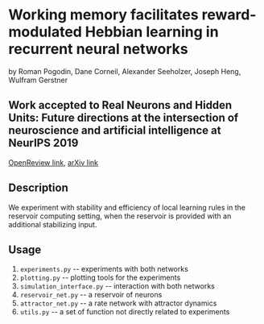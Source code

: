 # Working memory facilitates reward-modulated Hebbian learning in recurrent neural networks
by Roman Pogodin, Dane Corneil, Alexander Seeholzer, Joseph Heng, Wulfram Gerstner
## Work accepted to Real Neurons and Hidden Units: Future directions at the intersection of neuroscience and artificial intelligence at NeurIPS 2019
[OpenReview link](https://openreview.net/forum?id=B1g0QmtIIS), [arXiv link](https://arxiv.org/abs/1910.10559)
## Description
We experiment with stability and efficiency of local learning rules in the reservoir computing setting, when the reservoir is provided with an additional stabilizing input. 

## Usage
1. `experiments.py` -- experiments with both networks
2. `plotting.py` -- plotting tools for the experiments
3. `simulation_interface.py` -- interaction with both networks
4. `reservoir_net.py` -- a reservoir of neurons
5. `attractor_net.py` -- a rate network with attractor dynamics
6. `utils.py` -- a set of function not directly related to experiments

